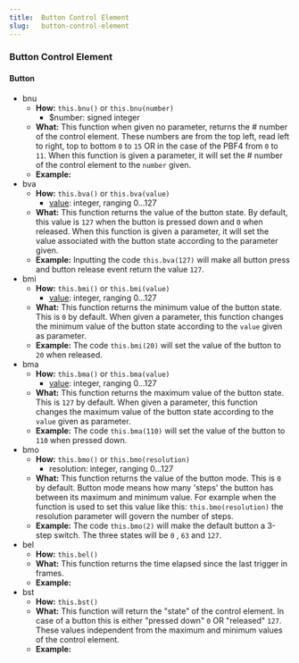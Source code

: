 ```yaml
---
title:  Button Control Element
slug:   button-control-element
---
```


### Button Control Element

#### Button

- bnu
  - **How:** `this.bnu()` or `this.bnu(number)`
    - $number: signed integer
  - **What:** This function when given no parameter, returns the # number of the control element. These numbers are from the top left, read left to right, top to bottom `0` to `15` OR in the case of the PBF4 from `0` to `11`. 
    When this function is given a parameter, it will set the # number of the control element to the `number` given.
  - **Example:**
- bva
  - **How:** `this.bva()` or `this.bva(value)`
    -  <a href="#val">value</a>: integer, ranging 0...127
  - **What:** This function returns the value of the button state. By default, this value is `127` when the button is pressed down and `0` when released.
    When this function is given a parameter, it will set the value associated with the button state according to the parameter given.
  - **Example:** Inputting the code `this.bva(127)` will make all button press and  button release event return the value `127`.
- bmi
  - **How:** `this.bmi()` or `this.bmi(value)`
    -  <a href="#val">value</a>: integer, ranging 0...127
  - **What:** This function returns the minimum value of the button state. This is `0` by default.
    When given a parameter, this function changes the minimum value of the button state according to the `value` given as parameter.
  - **Example:** The code `this.bmi(20)` will set the value of the button to `20` when released.
- bma
  - **How:** `this.bma()` or `this.bma(value)`
    -  <a href="#val">value</a>: integer, ranging 0...127
  - **What:** This function returns the maximum value of the button state. This is `127` by default.
    When given a parameter, this function changes the maximum value of the button state according to the `value` given as parameter.
  - **Example:** The code `this.bma(110)` will set the value of the button to `110` when pressed down.
- bmo
  - **How:** `this.bmo()` or `this.bmo(resolution)`
    - resolution: integer, ranging 0...127
  - **What:** This function returns the value of the button mode. This is `0` by default. Button mode means how many 'steps' the button has between its maximum and minimum value. For example when the function is used to set this value like this: `this.bmo(resolution)` the resolution parameter will govern the number of steps.
  - **Example:** The code `this.bmo(2)` will make the default button a 3-step switch. The three states will be `0` , `63` and `127`.
- bel
  - **How:** `this.bel()`
  - **What:** This function returns the time elapsed since the last trigger in frames.
  - **Example:**
- bst
  - **How:** `this.bst()`
  - **What:** This function will return the "state" of the control element. In case of a button this is either "pressed down" `0`  OR "released" `127`. These values independent from the maximum and minimum values of the control element.
  - **Example:**